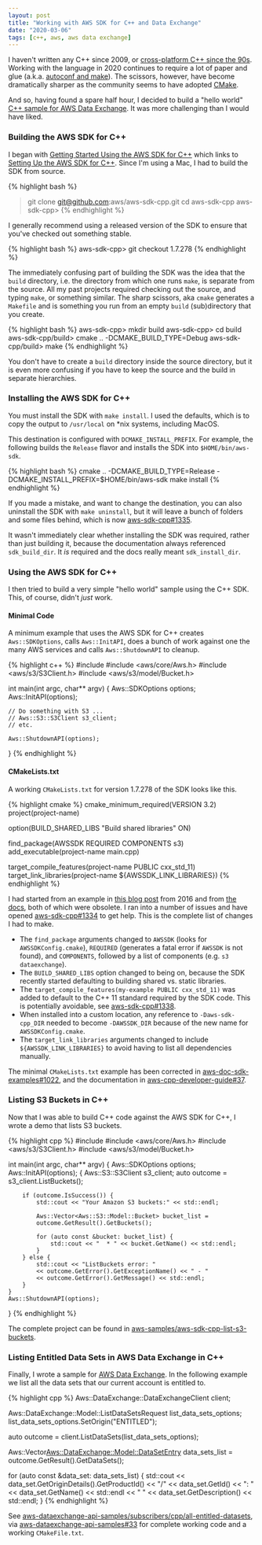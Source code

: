 ```yaml
---
layout: post
title: "Working with AWS SDK for C++ and Data Exchange"
date: "2020-03-06"
tags: [c++, aws, aws data exchange]
---
```

I haven't written any C++ since 2009, or [cross-platform C++ since the 90s](https://github.com/dblock/baseclasses). Working with the language in 2020 continues to require a lot of paper and glue (a.k.a. [autoconf and make](https://github.com/edrosten/autoconf_tutorial)). The scissors, however, have become dramatically sharper as the community seems to have adopted [CMake](https://cmake.org/).

And so, having found a spare half hour, I decided to build a "hello world" [C++ sample for AWS Data Exchange](https://github.com/aws-samples/aws-dataexchange-api-samples/pull/33). It was more challenging than I would have liked.

### Building the AWS SDK for C++

I began with [Getting Started Using the AWS SDK for C++](https://docs.aws.amazon.com/sdk-for-cpp/v1/developer-guide/getting-started.html) which links to [Setting Up the AWS SDK for C++](https://docs.aws.amazon.com/sdk-for-cpp/v1/developer-guide/setup.html). Since I'm using a Mac, I had to build the SDK from source.

{% highlight bash %}
> git clone git@github.com:aws/aws-sdk-cpp.git
> cd aws-sdk-cpp
aws-sdk-cpp>
{% endhighlight %}

I generally recommend using a released version of the SDK to ensure that you've checked out something stable.

{% highlight bash %}
aws-sdk-cpp> git checkout 1.7.278
{% endhighlight %}

The immediately confusing part of building the SDK was the idea that the `build` directory, i.e. the directory from which one runs `make`, is separate from the source. All my past projects required checking out the source, and typing `make`, or something similar. The sharp scissors, aka `cmake` generates a `Makefile` and is something you run from an empty `build` (sub)directory that you create.

{% highlight bash %}
aws-sdk-cpp> mkdir build
aws-sdk-cpp> cd build
aws-sdk-cpp/build> cmake .. -DCMAKE_BUILD_TYPE=Debug 
aws-sdk-cpp/build> make
{% endhighlight %}

You don't have to create a `build` directory inside the source directory, but it is even more confusing if you have to keep the source and the build in separate hierarchies.

### Installing the AWS SDK for C++

You must install the SDK with `make install`. I used the defaults, which is to copy the output to `/usr/local` on *nix systems, including MacOS. 

This destination is configured with `DCMAKE_INSTALL_PREFIX`. For example, the following builds the `Release` flavor and installs the SDK into `$HOME/bin/aws-sdk`.

{% highlight bash %}
cmake .. -DCMAKE_BUILD_TYPE=Release -DCMAKE_INSTALL_PREFIX=$HOME/bin/aws-sdk
make install
{% endhighlight %}

If you made a mistake, and want to change the destination, you can also uninstall the SDK with `make uninstall`, but it will leave a bunch of folders and some files behind, which is now [aws-sdk-cpp#1335](https://github.com/aws/aws-sdk-cpp/issues/1335).

It wasn't immediately clear whether installing the SDK was required, rather than just building it, because the documentation always referenced `sdk_build_dir`. It _is_ required and the docs really meant `sdk_install_dir`.

### Using the AWS SDK for C++

I then tried to build a very simple "hello world" sample using the C++ SDK. This, of course, didn't *just* work.

#### Minimal Code

A minimum example that uses the AWS SDK for C++ creates `Aws::SDKOptions`, calls `Aws::InitAPI`, does a bunch of work against one the many AWS services and calls `Aws::ShutdownAPI` to cleanup.

{% highlight c++ %}
#include <iostream>
#include <aws/core/Aws.h>
#include <aws/s3/S3Client.h>
#include <aws/s3/model/Bucket.h>

int main(int argc, char** argv)
{
    Aws::SDKOptions options;
    Aws::InitAPI(options);

    // Do something with S3 ...
    // Aws::S3::S3Client s3_client;
    // etc.

    Aws::ShutdownAPI(options);
}
{% endhighlight %}

#### CMakeLists.txt

A working `CMakeLists.txt` for version 1.7.278 of the SDK looks like this.

{% highlight cmake %}
cmake_minimum_required(VERSION 3.2)
project(project-name)

option(BUILD_SHARED_LIBS "Build shared libraries" ON)

find_package(AWSSDK REQUIRED COMPONENTS s3)
add_executable(project-name main.cpp)

target_compile_features(project-name PUBLIC cxx_std_11)
target_link_libraries(project-name ${AWSSDK_LINK_LIBRARIES})
{% endhighlight %}

I had started from an example in [this blog post](https://aws.amazon.com/blogs/developer/using-cmake-exports-with-the-aws-sdk-for-c/) from 2016 and from [the docs](https://docs.aws.amazon.com/sdk-for-cpp/v1/developer-guide/build-cmake.html), both of which were obsolete. I ran into a number of issues and have opened [aws-sdk-cpp#1334](https://github.com/aws/aws-sdk-cpp/issues/1334) to get help. This is the complete list of changes I had to make.

* The `find_package` arguments changed to `AWSSDK` (looks for `AWSSDKConfig.cmake`), `REQUIRED` (generates a fatal error if `AWSSDK` is not found), and `COMPONENTS`, followed by a list of components (e.g. `s3 dataexchange`).
* The `BUILD_SHARED_LIBS` option changed to being on, because the SDK recently started defaulting to building shared vs. static libraries.
* The `target_compile_features(my-example PUBLIC cxx_std_11)` was added to default to the C++ 11 standard required by the SDK code. This is potentially avoidable, see [aws-sdk-cpp#1338](https://github.com/aws/aws-sdk-cpp/issues/1338).
* When installed into a custom location, any reference to `-Daws-sdk-cpp_DIR` needed to become `-DAWSSDK_DIR` because of the new name for `AWSSDKConfig.cmake`. 
* The `target_link_libraries` arguments changed to include `${AWSSDK_LINK_LIBRARIES}` to avoid having to list all dependencies manually.

The minimal `CMakeLists.txt` example has been corrected in [aws-doc-sdk-examples#1022](https://github.com/awsdocs/aws-doc-sdk-examples/pull/1022), and the documentation in [aws-cpp-developer-guide#37](https://github.com/awsdocs/aws-cpp-developer-guide/pull/37).

### Listing S3 Buckets in C++

Now that I was able to build C++ code against the AWS SDK for C++, I wrote a demo that lists S3 buckets.

{% highlight cpp %}
#include <iostream>
#include <aws/core/Aws.h>
#include <aws/s3/S3Client.h>
#include <aws/s3/model/Bucket.h>

int main(int argc, char** argv)
{
    Aws::SDKOptions options;
    Aws::InitAPI(options);
    {
        Aws::S3::S3Client s3_client;
        auto outcome = s3_client.ListBuckets();

        if (outcome.IsSuccess()) {
            std::cout << "Your Amazon S3 buckets:" << std::endl;

            Aws::Vector<Aws::S3::Model::Bucket> bucket_list =
            outcome.GetResult().GetBuckets();

            for (auto const &bucket: bucket_list) {
                std::cout << "  * " << bucket.GetName() << std::endl;
            }
        } else {
            std::cout << "ListBuckets error: "
            << outcome.GetError().GetExceptionName() << " - "
            << outcome.GetError().GetMessage() << std::endl;
        }
    }
    Aws::ShutdownAPI(options);
}
{% endhighlight %}

The complete project can be found in [aws-samples/aws-sdk-cpp-list-s3-buckets](https://github.com/aws-samples/aws-sdk-cpp-list-s3-buckets).

### Listing Entitled Data Sets in AWS Data Exchange in C++

Finally, I wrote a sample for [AWS Data Exchange](https://aws.amazon.com/data-exchange). In the following example we list all the data sets that our current account is entitled to.

{% highlight cpp %}
Aws::DataExchange::DataExchangeClient client;

Aws::DataExchange::Model::ListDataSetsRequest list_data_sets_options;
list_data_sets_options.SetOrigin("ENTITLED");

auto outcome = client.ListDataSets(list_data_sets_options);

Aws::Vector<Aws::DataExchange::Model::DataSetEntry> data_sets_list = outcome.GetResult().GetDataSets();

for (auto const &data_set: data_sets_list) {
    std::cout 
        << data_set.GetOriginDetails().GetProductId() << "/"
        << data_set.GetId() << ": "
        << data_set.GetName() << std::endl 
        << "  " << data_set.GetDescription() 
        << std::endl;
}
{% endhighlight %}

See [aws-dataexchange-api-samples/subscribers/cpp/all-entitled-datasets](https://github.com/aws-samples/aws-dataexchange-api-samples/tree/master/subscribers/cpp/all-entitled-datasets), via [aws-dataexchange-api-samples#33](https://github.com/aws-samples/aws-dataexchange-api-samples/pull/33) for complete working code and a working `CMakeFile.txt`.
